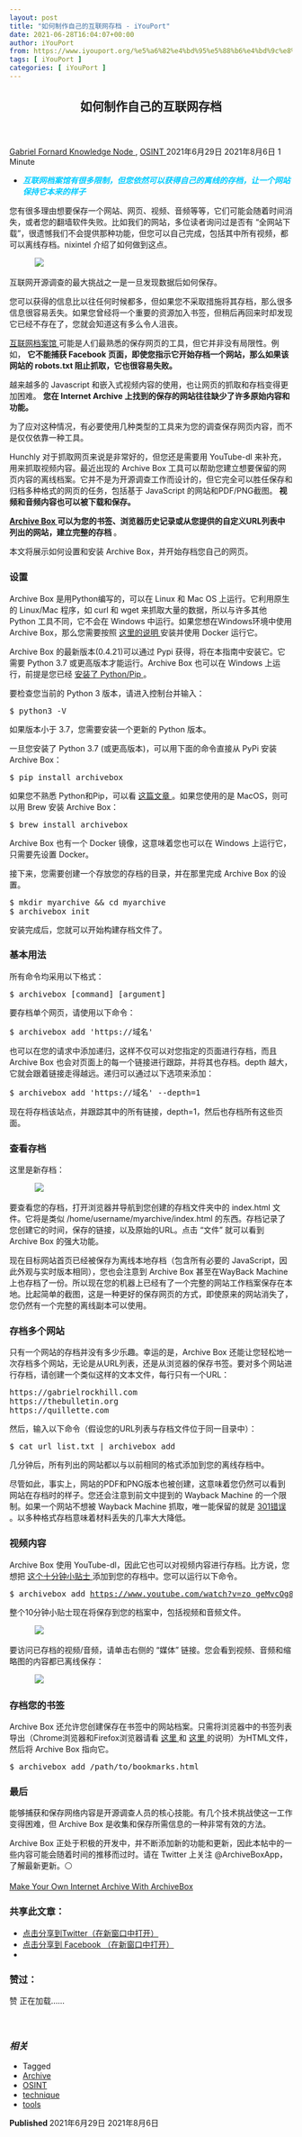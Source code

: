 ```yaml
---
layout: post
title: "如何制作自己的互联网存档 - iYouPort"
date: 2021-06-28T16:04:07+00:00
author: iYouPort
from: https://www.iyouport.org/%e5%a6%82%e4%bd%95%e5%88%b6%e4%bd%9c%e8%87%aa%e5%b7%b1%e7%9a%84%e4%ba%92%e8%81%94%e7%bd%91%e5%ad%98%e6%a1%a3/
tags: [ iYouPort ]
categories: [ iYouPort ]
---
```


<article class="post-16367 post type-post status-publish format-standard has-post-thumbnail hentry category-knowledge-node category-osint tag-archive tag-osint tag-technique tag-tools" id="post-16367">
 <header class="entry-header">
  <h1 class="entry-title">
   如何制作自己的互联网存档
  </h1>
 </header>
 <div class="entry-meta">
  <span class="byline">
   <a href="https://www.iyouport.org/author/gabrielfornard/" rel="author" title="文章作者 Gabriel Fornard">
    Gabriel Fornard
   </a>
  </span>
  <span class="cat-links">
   <a href="https://www.iyouport.org/category/knowledge-node/" rel="category tag">
    Knowledge Node
   </a>
   ,
   <a href="https://www.iyouport.org/category/osint/" rel="category tag">
    OSINT
   </a>
  </span>
  <span class="published-on">
   <time class="entry-date published" datetime="2021-06-29T00:04:07+08:00">
    2021年6月29日
   </time>
   <time class="updated" datetime="2021-08-06T15:17:17+08:00">
    2021年8月6日
   </time>
  </span>
  <span class="word-count">
   1 Minute
  </span>
 </div>
 <div class="entry-content">
  <ul>
   <li class="graf graf--p">
    <span style="color: #00ccff;">
     <em>
      <strong>
       互联网档案馆有很多限制，但您依然可以获得自己的离线的存档，让一个网站保持它本来的样子
      </strong>
     </em>
    </span>
   </li>
  </ul>
  <p class="graf graf--p">
   您有很多理由想要保存一个网站、网页、视频、音频等等，它们可能会随着时间消失，或者您的翻墙软件失败。比如我们的网站，多位读者询问过是否有 “全网站下载”，很遗憾我们不会提供那种功能，但您可以自己完成，包括其中所有视频，都可以离线存档。nixintel 介绍了如何做到这点。
  </p>
  <figure class="graf graf--figure">
   <img class="graf-image aligncenter jetpack-lazy-image" data-height="1505" data-image-id="0*5M_zP6qnn9Mt-crb" data-lazy-src="https://cdn-images-1.medium.com/max/1067/0*5M_zP6qnn9Mt-crb?is-pending-load=1" data-width="1000" src="https://cdn-images-1.medium.com/max/1067/0*5M_zP6qnn9Mt-crb" srcset="data:image/gif;base64,R0lGODlhAQABAIAAAAAAAP///yH5BAEAAAAALAAAAAABAAEAAAIBRAA7"/>
   <noscript>
    <img class="graf-image aligncenter" data-height="1505" data-image-id="0*5M_zP6qnn9Mt-crb" data-width="1000" src="https://cdn-images-1.medium.com/max/1067/0*5M_zP6qnn9Mt-crb"/>
   </noscript>
  </figure>
  <p class="graf graf--p">
   互联网开源调查的最大挑战之一是一旦发现数据后如何保存。
  </p>
  <p class="graf graf--p">
   您可以获得的信息比以往任何时候都多，但如果您不采取措施将其存档，那么很多信息很容易丢失。如果您曾经将一个重要的资源加入书签，但稍后再回来时却发现它已经不存在了，您就会知道这有多么令人沮丧。
  </p>
  <p class="graf graf--p">
   <a class="markup--anchor markup--p-anchor" data-href="https://www.iyouport.org/%e5%a6%82%e4%bd%95%e5%bf%ab%e9%80%9f%e6%89%be%e5%88%b0%e4%bd%a0%e6%83%b3%e8%a6%81%e7%9a%84%e4%b8%9c%e8%a5%bf%ef%bc%9a%e8%bf%bd%e8%b8%aa%e6%95%b0%e5%ad%97%e8%af%81%e6%8d%ae%e7%9a%84%e5%b0%8f%e6%8a%80/" href="https://www.iyouport.org/%e5%a6%82%e4%bd%95%e5%bf%ab%e9%80%9f%e6%89%be%e5%88%b0%e4%bd%a0%e6%83%b3%e8%a6%81%e7%9a%84%e4%b8%9c%e8%a5%bf%ef%bc%9a%e8%bf%bd%e8%b8%aa%e6%95%b0%e5%ad%97%e8%af%81%e6%8d%ae%e7%9a%84%e5%b0%8f%e6%8a%80/" rel="noopener" target="_blank">
    互联网档案馆
   </a>
   可能是人们最熟悉的保存网页的工具，但它并非没有局限性。例如，
   <strong class="markup--strong markup--p-strong">
    它不能捕获 Facebook 页面，即使您指示它开始存档一个网站，那么如果该网站的 robots.txt 阻止抓取，它也很容易失败。
   </strong>
  </p>
  <p class="graf graf--p">
   越来越多的 Javascript 和嵌入式视频内容的使用，也让网页的抓取和存档变得更加困难。
   <strong class="markup--strong markup--p-strong">
    您在 Internet Archive 上找到的保存的网站往往缺少了许多原始内容和功能。
   </strong>
  </p>
  <p class="graf graf--p">
   为了应对这种情况，有必要使用几种类型的工具来为您的调查保存网页内容，而不是仅仅依靠一种工具。
  </p>
  <p class="graf graf--p">
   Hunchly 对于抓取网页来说是非常好的，但您还是需要用 YouTube-dl 来补充，用来抓取视频内容。最近出现的 Archive Box 工具可以帮助您建立想要保留的网页内容的离线档案。它并不是为开源调查工作而设计的，但它完全可以胜任保存和归档多种格式的网页的任务，包括基于 JavaScript 的网站和PDF/PNG截图。
   <strong class="markup--strong markup--p-strong">
    视频和音频内容也可以被下载和保存。
   </strong>
  </p>
  <p class="graf graf--p">
   <a class="markup--anchor markup--p-anchor" data-href="https://github.com/pirate/ArchiveBox/wiki/Quickstart" href="https://github.com/pirate/ArchiveBox/wiki/Quickstart" rel="noopener" target="_blank">
    <strong class="markup--strong markup--p-strong">
     Archive Box
    </strong>
   </a>
   <strong class="markup--strong markup--p-strong">
    可以为您的书签、浏览器历史记录或从您提供的自定义URL列表中列出的网站，建立完整的存档
   </strong>
   。
  </p>
  <p class="graf graf--p">
   本文将展示如何设置和安装 Archive Box，并开始存档您自己的网页。
  </p>
  <h3 class="graf graf--p">
   <strong class="markup--strong markup--p-strong">
    设置
   </strong>
  </h3>
  <p class="graf graf--p">
   Archive Box 是用Python编写的，可以在 Linux 和 Mac OS 上运行。它利用原生的 Linux/Mac 程序，如 curl 和 wget 来抓取大量的数据，所以与许多其他 Python 工具不同，它不会在 Windows 中运行。如果您想在Windows环境中使用 Archive Box，那么您需要按照
   <a class="markup--anchor markup--p-anchor" data-href="https://github.com/pirate/ArchiveBox/wiki/Docker" href="https://github.com/pirate/ArchiveBox/wiki/Docker" rel="noopener" target="_blank">
    这里的说明
   </a>
   安装并使用 Docker 运行它。
  </p>
  <p class="graf graf--p">
   Archive Box 的最新版本(0.4.21)可以通过 Pypi 获得，将在本指南中安装它。它需要 Python 3.7 或更高版本才能运行。Archive Box 也可以在 Windows 上运行，前提是您已经
   <a class="markup--anchor markup--p-anchor" data-href="https://phoenixnap.com/kb/install-pip-windows" href="https://phoenixnap.com/kb/install-pip-windows" rel="noopener" target="_blank">
    安装了 Python/Pip
   </a>
   。
  </p>
  <p class="graf graf--p">
   要检查您当前的 Python 3 版本，请进入控制台并输入：
  </p>
  <pre class="graf graf--p">$ python3 -V</pre>
  <p class="graf graf--p">
   如果版本小于 3.7，您需要安装一个更新的 Python 版本。
  </p>
  <p class="graf graf--p">
   一旦您安装了 Python 3.7 (或更高版本)，可以用下面的命令直接从 PyPi 安装 Archive Box：
  </p>
  <pre class="graf graf--p">$ pip install archivebox</pre>
  <p class="graf graf--p">
   如果您不熟悉 Python和Pip，可以看
   <a class="markup--anchor markup--p-anchor" data-href="https://nixintel.info/linux/build-your-own-custom-osint-machine-part-4/" href="https://nixintel.info/linux/build-your-own-custom-osint-machine-part-4/" rel="noopener" target="_blank">
    这篇文章
   </a>
   。如果您使用的是 MacOS，则可以用 Brew 安装 Archive Box：
  </p>
  <pre class="graf graf--p">$ brew install archivebox</pre>
  <p class="graf graf--p">
   Archive Box 也有一个 Docker 镜像，这意味着您也可以在 Windows 上运行它，只需要先设置 Docker。
  </p>
  <p class="graf graf--p">
   接下来，您需要创建一个存放您的存档的目录，并在那里完成 Archive Box 的设置。
  </p>
  <pre class="graf graf--pre">$ mkdir myarchive &amp;&amp; cd myarchive 
$ archivebox init</pre>
  <p class="graf graf--p">
   安装完成后，您就可以开始构建存档文件了。
  </p>
  <h3 class="graf graf--p">
   <strong class="markup--strong markup--p-strong">
    基本用法
   </strong>
  </h3>
  <p class="graf graf--p">
   所有命令均采用以下格式：
  </p>
  <pre class="graf graf--p">$ archivebox [command] [argument]</pre>
  <p class="graf graf--p">
   要存档单个网页，请使用以下命令：
  </p>
  <pre class="graf graf--pre">$ archivebox add 'https://域名'</pre>
  <p class="graf graf--p">
   也可以在您的请求中添加递归，这样不仅可以对您指定的页面进行存档，而且 Archive Box 也会对页面上的每一个链接进行跟踪，并将其也存档。depth 越大，它就会跟着链接走得越远。递归可以通过以下选项来添加：
  </p>
  <pre class="graf graf--pre">$ archivebox add 'https://域名' --depth=1</pre>
  <p class="graf graf--p">
   现在将存档该站点，并跟踪其中的所有链接，depth=1，然后也存档所有这些页面。
  </p>
  <h3 class="graf graf--p">
   <strong class="markup--strong markup--p-strong">
    查看存档
   </strong>
  </h3>
  <p class="graf graf--p">
   这里是新存档：
  </p>
  <figure class="graf graf--figure">
   <img class="graf-image aligncenter jetpack-lazy-image" data-height="415" data-image-id="0*vhRYSLzDl11qeOnu.png" data-lazy-src="https://i1.wp.com/cdn-images-1.medium.com/max/1067/0*vhRYSLzDl11qeOnu.png?w=1100&amp;is-pending-load=1#038;ssl=1" data-recalc-dims="1" data-width="2048" src="https://i1.wp.com/cdn-images-1.medium.com/max/1067/0*vhRYSLzDl11qeOnu.png?w=1100&amp;ssl=1" srcset="data:image/gif;base64,R0lGODlhAQABAIAAAAAAAP///yH5BAEAAAAALAAAAAABAAEAAAIBRAA7"/>
   <noscript>
    <img class="graf-image aligncenter" data-height="415" data-image-id="0*vhRYSLzDl11qeOnu.png" data-recalc-dims="1" data-width="2048" src="https://i1.wp.com/cdn-images-1.medium.com/max/1067/0*vhRYSLzDl11qeOnu.png?w=1100&amp;ssl=1"/>
   </noscript>
  </figure>
  <p class="graf graf--p">
   要查看您的存档，打开浏览器并导航到您创建的存档文件夹中的 index.html 文件。它将是类似 /home/username/myarchive/index.html 的东西。存档记录了您创建它的时间，保存的链接，以及原始的URL。点击 “文件” 就可以看到 Archive Box 的强大功能。
  </p>
  <p class="graf graf--p">
   现在目标网站首页已经被保存为离线本地存档（包含所有必要的 JavaScript，因此外观与实时版本相同），您也会注意到 Archive Box 甚至在WayBack Machine上也存档了一份。所以现在您的机器上已经有了一个完整的网站工作档案保存在本地。比起简单的截图，这是一种更好的保存网页的方式，即使原来的网站消失了，您仍然有一个完整的离线副本可以使用。
  </p>
  <h3 class="graf graf--p">
   <strong class="markup--strong markup--p-strong">
    存档多个网站
   </strong>
  </h3>
  <p class="graf graf--p">
   只有一个网站的存档并没有多少乐趣。幸运的是，Archive Box 还能让您轻松地一次存档多个网站，无论是从URL列表，还是从浏览器的保存书签。要对多个网站进行存档，请创建一个类似这样的文本文件，每行只有一个URL：
  </p>
  <pre class="graf graf--pre">https://gabrielrockhill.com
https://thebulletin.org
https://quillette.com</pre>
  <p class="graf graf--p">
   然后，输入以下命令（假设您的URL列表与存档文件位于同一目录中）：
  </p>
  <pre class="graf graf--p">$ cat url_list.txt | archivebox add</pre>
  <p class="graf graf--p">
   几分钟后，所有列出的网站都以与以前相同的格式添加到您的离线存档中。
  </p>
  <p class="graf graf--p">
   尽管如此，事实上，网站的PDF和PNG版本也被创建，这意味着您仍然可以看到网站在存档时的样子。您还会注意到前文中提到的 Wayback Machine 的一个限制。如果一个网站不想被 Wayback Machine 抓取，唯一能保留的就是
   <a class="markup--anchor markup--p-anchor" data-href="https://web.archive.org/web/20200811204518/http://www.bbc.co.uk/football/" href="https://web.archive.org/web/20200811204518/http://www.bbc.co.uk/football/" rel="noopener" target="_blank">
    301错误
   </a>
   。以多种格式存档意味着材料丢失的几率大大降低。
  </p>
  <h3 class="graf graf--p">
   <strong class="markup--strong markup--p-strong">
    视频内容
   </strong>
  </h3>
  <p class="graf graf--p">
   Archive Box 使用 YouTube-dl，因此它也可以对视频内容进行存档。比方说，您想把
   <a class="markup--anchor markup--p-anchor" data-href="https://www.youtube.com/watch?v=zo_geMvcOg8&amp;feature=youtu.be" href="https://www.youtube.com/watch?v=zo_geMvcOg8&amp;feature=youtu.be" rel="noopener" target="_blank">
    这个十分钟小贴士
   </a>
   添加到您的存档中。您可以运行以下命令。
  </p>
  <pre class="graf graf--p">$ archivebox add <a class="markup--anchor markup--p-anchor" data-href="https://www.youtube.com/watch?v=zo_geMvcOg8&amp;feature=youtu.be" href="https://www.youtube.com/watch?v=zo_geMvcOg8&amp;feature=youtu.be" rel="noopener" target="_blank">https://www.youtube.com/watch?v=zo_geMvcOg8&amp;feature=youtu.be</a></pre>
  <p class="graf graf--p">
   整个10分钟小贴士现在将保存到您的档案中，包括视频和音频文件。
  </p>
  <figure class="graf graf--figure">
   <img class="graf-image aligncenter jetpack-lazy-image" data-height="541" data-image-id="0*5ambgKG9-ypaT86D.png" data-lazy-src="https://i1.wp.com/cdn-images-1.medium.com/max/1067/0*5ambgKG9-ypaT86D.png?w=1100&amp;is-pending-load=1#038;ssl=1" data-recalc-dims="1" data-width="2048" src="https://i1.wp.com/cdn-images-1.medium.com/max/1067/0*5ambgKG9-ypaT86D.png?w=1100&amp;ssl=1" srcset="data:image/gif;base64,R0lGODlhAQABAIAAAAAAAP///yH5BAEAAAAALAAAAAABAAEAAAIBRAA7"/>
   <noscript>
    <img class="graf-image aligncenter" data-height="541" data-image-id="0*5ambgKG9-ypaT86D.png" data-recalc-dims="1" data-width="2048" src="https://i1.wp.com/cdn-images-1.medium.com/max/1067/0*5ambgKG9-ypaT86D.png?w=1100&amp;ssl=1"/>
   </noscript>
  </figure>
  <p class="graf graf--p">
   要访问已存档的视频/音频，请单击右侧的 “媒体” 链接。您会看到视频、音频和缩略图的内容都已离线保存：
  </p>
  <figure class="graf graf--figure">
   <img class="graf-image aligncenter jetpack-lazy-image" data-height="238" data-image-id="0*uzadg-Ws1JlmjUwa.png" data-lazy-src="https://i0.wp.com/cdn-images-1.medium.com/max/1067/0*uzadg-Ws1JlmjUwa.png?w=1100&amp;is-pending-load=1#038;ssl=1" data-recalc-dims="1" data-width="933" src="https://i0.wp.com/cdn-images-1.medium.com/max/1067/0*uzadg-Ws1JlmjUwa.png?w=1100&amp;ssl=1" srcset="data:image/gif;base64,R0lGODlhAQABAIAAAAAAAP///yH5BAEAAAAALAAAAAABAAEAAAIBRAA7"/>
   <noscript>
    <img class="graf-image aligncenter" data-height="238" data-image-id="0*uzadg-Ws1JlmjUwa.png" data-recalc-dims="1" data-width="933" src="https://i0.wp.com/cdn-images-1.medium.com/max/1067/0*uzadg-Ws1JlmjUwa.png?w=1100&amp;ssl=1"/>
   </noscript>
  </figure>
  <h3 class="graf graf--p">
   <strong class="markup--strong markup--p-strong">
    存档您的书签
   </strong>
  </h3>
  <p class="graf graf--p">
   Archive Box 还允许您创建保存在书签中的网站档案。只需将浏览器中的书签列表导出（Chrome浏览器和Firefox浏览器请看
   <a class="markup--anchor markup--p-anchor" data-href="https://support.google.com/chrome/answer/96816?hl=en" href="https://support.google.com/chrome/answer/96816?hl=en" rel="noopener" target="_blank">
    这里
   </a>
   和
   <a class="markup--anchor markup--p-anchor" data-href="https://support.mozilla.org/en-US/kb/export-firefox-bookmarks-to-backup-or-transfer" href="https://support.mozilla.org/en-US/kb/export-firefox-bookmarks-to-backup-or-transfer" rel="noopener" target="_blank">
    这里
   </a>
   的说明）为HTML文件，然后将 Archive Box 指向它。
  </p>
  <pre class="graf graf--p">$ archivebox add /path/to/bookmarks.html</pre>
  <h3 class="graf graf--p">
   <strong class="markup--strong markup--p-strong">
    最后
   </strong>
  </h3>
  <p class="graf graf--p">
   能够捕获和保存网络内容是开源调查人员的核心技能。有几个技术挑战使这一工作变得困难，但 Archive Box 是收集和保存所需信息的一种非常有效的方法。
  </p>
  <p class="graf graf--p">
   Archive Box 正处于积极的开发中，并不断添加新的功能和更新，因此本帖中的一些内容可能会随着时间的推移而过时。请在 Twitter 上关注 @ArchiveBoxApp，了解最新更新。⚪️
  </p>
  <p class="graf graf--p">
   <a class="markup--anchor markup--p-anchor" data-href="https://nixintel.info/osint-tools/make-your-own-internet-archive-with-archive-box/" href="https://nixintel.info/osint-tools/make-your-own-internet-archive-with-archive-box/" rel="noopener" target="_blank">
    Make Your Own Internet Archive With ArchiveBox
   </a>
  </p>
  <div id="atatags-1611829871-610d3c6f1c9d8">
  </div>
  <div class="sharedaddy sd-sharing-enabled">
   <div class="robots-nocontent sd-block sd-social sd-social-icon sd-sharing">
    <h3 class="sd-title">
     共享此文章：
    </h3>
    <div class="sd-content">
     <ul>
      <li class="share-twitter">
       <a class="share-twitter sd-button share-icon no-text" data-shared="sharing-twitter-16367" href="https://www.iyouport.org/%e5%a6%82%e4%bd%95%e5%88%b6%e4%bd%9c%e8%87%aa%e5%b7%b1%e7%9a%84%e4%ba%92%e8%81%94%e7%bd%91%e5%ad%98%e6%a1%a3/?share=twitter" rel="nofollow noopener noreferrer" target="_blank" title="点击分享到Twitter">
        <span>
        </span>
        <span class="sharing-screen-reader-text">
         点击分享到Twitter（在新窗口中打开）
        </span>
       </a>
      </li>
      <li class="share-facebook">
       <a class="share-facebook sd-button share-icon no-text" data-shared="sharing-facebook-16367" href="https://www.iyouport.org/%e5%a6%82%e4%bd%95%e5%88%b6%e4%bd%9c%e8%87%aa%e5%b7%b1%e7%9a%84%e4%ba%92%e8%81%94%e7%bd%91%e5%ad%98%e6%a1%a3/?share=facebook" rel="nofollow noopener noreferrer" target="_blank" title="点击分享到 Facebook ">
        <span>
        </span>
        <span class="sharing-screen-reader-text">
         点击分享到 Facebook （在新窗口中打开）
        </span>
       </a>
      </li>
      <li class="share-end">
      </li>
     </ul>
    </div>
   </div>
  </div>
  <div class="sharedaddy sd-block sd-like jetpack-likes-widget-wrapper jetpack-likes-widget-unloaded" data-name="like-post-frame-161182987-16367-610d3c6f1d0c0" data-src="https://widgets.wp.com/likes/#blog_id=161182987&amp;post_id=16367&amp;origin=www.iyouport.org&amp;obj_id=161182987-16367-610d3c6f1d0c0" data-title="点赞或转载" id="like-post-wrapper-161182987-16367-610d3c6f1d0c0">
   <h3 class="sd-title">
    赞过：
   </h3>
   <div class="likes-widget-placeholder post-likes-widget-placeholder" style="height: 55px;">
    <span class="button">
     <span>
      赞
     </span>
    </span>
    <span class="loading">
     正在加载……
    </span>
   </div>
   <span class="sd-text-color">
   </span>
   <a class="sd-link-color">
   </a>
  </div>
  <div class="jp-relatedposts" id="jp-relatedposts">
   <h3 class="jp-relatedposts-headline">
    <em>
     相关
    </em>
   </h3>
  </div>
 </div>
 <div class="entry-footer">
  <ul class="post-tags light-text">
   <li>
    Tagged
   </li>
   <li>
    <a href="https://www.iyouport.org/tag/archive/" rel="tag">
     Archive
    </a>
   </li>
   <li>
    <a href="https://www.iyouport.org/tag/osint/" rel="tag">
     OSINT
    </a>
   </li>
   <li>
    <a href="https://www.iyouport.org/tag/technique/" rel="tag">
     technique
    </a>
   </li>
   <li>
    <a href="https://www.iyouport.org/tag/tools/" rel="tag">
     tools
    </a>
   </li>
  </ul>
 </div>
 <div class="entry-author-wrapper">
  <div class="site-posted-on">
   <strong>
    Published
   </strong>
   <time class="entry-date published" datetime="2021-06-29T00:04:07+08:00">
    2021年6月29日
   </time>
   <time class="updated" datetime="2021-08-06T15:17:17+08:00">
    2021年8月6日
   </time>
  </div>
 </div>
</article>

